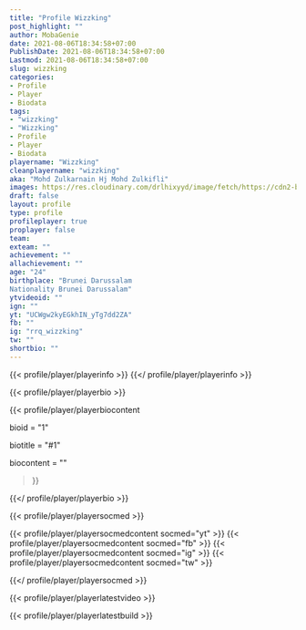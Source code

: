 ```yaml
---
title: "Profile Wizzking"
post_highlight: ""
author: MobaGenie
date: 2021-08-06T18:34:58+07:00
PublishDate: 2021-08-06T18:34:58+07:00
Lastmod: 2021-08-06T18:34:58+07:00
slug: wizzking
categories: 
- Profile 
- Player
- Biodata
tags: 
- "wizzking"
- "Wizzking"
- Profile 
- Player
- Biodata
playername: "Wizzking"
cleanplayername: "wizzking"
aka: "Mohd Zulkarnain Hj Mohd Zulkifli"
images: https://res.cloudinary.com/drlhixyyd/image/fetch/https://cdn2-build.mobagenie.my.id/p/images/banner/player/full/wizzking.jpg
draft: false
layout: profile
type: profile
profileplayer: true
proplayer: false
team: 
exteam: "" 
achievement: ""
allachievement: ""
age: "24"
birthplace: "Brunei Darussalam
Nationality Brunei Darussalam"
ytvideoid: ""
ign: ""
yt: "UCWgw2kyEGkhIN_yTg7dd2ZA"
fb: ""
ig: "rrq_wizzking"
tw: ""
shortbio: ""
---
```


{{< profile/player/playerinfo >}} {{</ profile/player/playerinfo >}}

{{< profile/player/playerbio >}}

{{< profile/player/playerbiocontent 

bioid = "1" 

biotitle = "#1" 

biocontent = ""

>}}

{{</ profile/player/playerbio >}}
 
{{< profile/player/playersocmed >}}

{{< profile/player/playersocmedcontent socmed="yt" >}} 
{{< profile/player/playersocmedcontent socmed="fb" >}} 
{{< profile/player/playersocmedcontent socmed="ig" >}} 
{{< profile/player/playersocmedcontent socmed="tw" >}} 

{{</ profile/player/playersocmed >}}

{{< profile/player/playerlatestvideo >}}

{{< profile/player/playerlatestbuild >}}